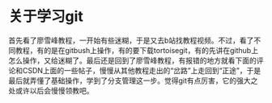 # 关于学习git

首先看了廖雪峰教程，一开始有些迷糊，于是又去b站找教程视频。不过，看了不同教程，有的是在gitbush上操作，有的要下载tortoisegit，有的先讲在github上怎么操作，又给迷糊了。最后还是回到了廖雪峰教程，有报错的地方就看下面的评论和CSDN上面的一些帖子，慢慢从其他教程走出的“岔路”上走回到“正途”，于是最后就弄懂了基础操作，学到了分支管理这一步。觉得git有点厉害，它的强大之处或许以后会慢慢领教吧。

